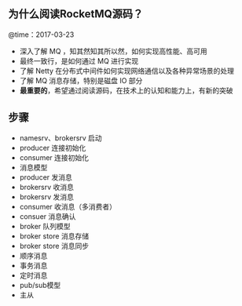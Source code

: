 ## 为什么阅读RocketMQ源码？

@time：2017-03-23

* 深入了解 MQ ，知其然知其所以然，如何实现高性能、高可用
* 最终一致行，是如何通过 MQ 进行实现
* 了解 Netty 在分布式中间件如何实现网络通信以及各种异常场景的处理
* 了解 MQ 消息存储，特别是磁盘 IO 部分
* **最重要的**，希望通过阅读源码，在技术上的认知和能力上，有新的突破

## 步骤

* namesrv、brokersrv 启动
* producer 连接初始化
* consumer 连接初始化
* 消息模型
* producer 发消息
* brokersrv 收消息
* brokersrv 发消息
* consumer 收消息（多消费者）
* consuer 消息确认
* broker 队列模型
* broker store 消息存储
* broker store 消息同步
* 顺序消息
* 事务消息
* 定时消息
* pub/sub模型
* 主从
